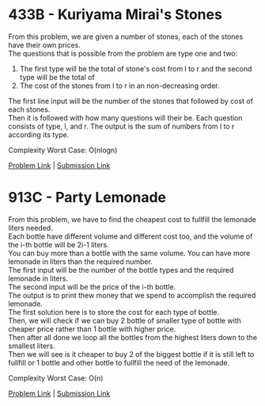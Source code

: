 # 433B - Kuriyama Mirai's Stones

From this problem, we are given a number of stones, each of the stones have their own prices.<br> 
The questions that is possible from the problem are type one and two:<br> 
1. The first type will be the total of stone's cost from l to r and the second type will be the total of<br> 
2. The cost of the stones from l to r in an non-decreasing order.<br>

The first line input will be the number of the stones that followed by cost of each stones.<br>
Then it is followed with how many questions will their be. Each question consists of type, l, and r. 
The output is the sum of numbers from l to r according its type. 

Complexity Worst Case: O(nlogn)

[Problem Link](http://codeforces.com/problemset/problem/433/B) | [Submission Link](http://codeforces.com/contest/433/submission/45121238)

# 913C - Party Lemonade

From this problem, we have to find the cheapest cost to fullfill the lemonade liters needed.<br> 
Each bottle have different volume and different cost too, and the volume of the i-th bottle will be 2i-1 liters.<br> 
You can buy more than a bottle with the same volume. You can have more lemonade in liters than the required number.<br> 
The first input will be the number of the bottle types and the required lemonade in liters.<br> 
The second input will be the price of the i-th bottle.<br> 
The output is to print thew money that we spend to accomplish the required lemonade.<br> 
The first solution here is to store the cost for each type of bottle. <br>
Then, we will check if we can buy 2 bottle of smaller type of bottle with cheaper price rather than 1 bottle with higher price.<br> 
Then after all done we loop all the bottles from the highest liters down to the smallest liters.<br>
Then we will see is it cheaper to buy 2 of the biggest bottle if it is still left to 
fullfill or 1 bottle and other bottle to fullfill the need of the lemonade. 

Complexity Worst Case: O(n)

[Problem Link](http://codeforces.com/problemset/problem/913/C) | [Submission Link](http://codeforces.com/contest/913/submission/45142371)
